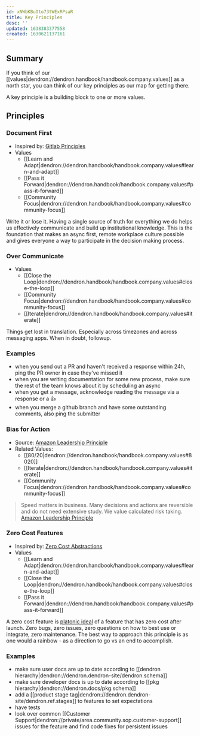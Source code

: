 ```yaml
---
id: xNWbKBuOto73tWExRPsaR
title: Key Principles
desc: ''
updated: 1638383377558
created: 1630621137161
---
```


## Summary

If you think of our [[values|dendron://dendron.handbook/handbook.company.values]] as a north star, you can think of our key principles as our map for getting there. 

A key principle is a building block to one or more values. 

## Principles

### Document First
- Inspired by: [Gitlab Principles](https://about.gitlab.com/company/culture/all-remote/handbook-first-documentation/)
- Values
    * [[Learn and Adapt|dendron://dendron.handbook/handbook.company.values#learn-and-adapt]]
    * [[Pass it Forward|dendron://dendron.handbook/handbook.company.values#pass-it-forward]]
    * [[Community Focus|dendron://dendron.handbook/handbook.company.values#community-focus]]

Write it or lose it. Having a single source of truth for everything we do helps us effectively communicate and build up institutional knowledge. This is the foundation that makes an async first, remote workplace culture possible and gives everyone a way to participate in the decision making process.

### Over Communicate
- Values
    * [[Close the Loop|dendron://dendron.handbook/handbook.company.values#close-the-loop]]
    * [[Community Focus|dendron://dendron.handbook/handbook.company.values#community-focus]]
    * [[Iterate|dendron://dendron.handbook/handbook.company.values#iterate]]

Things get lost in translation. Especially across timezones and across messaging apps. When in doubt, followup.

### Examples
- when you send out a PR and haven't received a response within 24h, ping the PR owner in case they've missed it
- when you are writing documentation for some new process, make sure the rest of the team knows about it by scheduling an async
- when you get a message, acknowledge reading the message via a response or a 👍
- when you merge a github branch and have some outstanding comments, also ping the submitter



<!-- #### No One Offs

There are some things that we will do exactly once. For everything else, we will make sure to document things so that others can build off our work. -->

<!-- #### Dive Deep

> Leaders operate at all levels, stay connected to the details, audit frequently, and are skeptical when metrics and anecdote differ. No task is beneath them. - [Amazon Leadership Principle](https://www.amazon.jobs/en/principles)

#### Earning Trust

We act and follow through on things that demonstrates trust. This includes little things like showing up for meetings ahead of time to big things like honoring the commitments we make - whether that be from a chat dialogue or an official announcement. -->

<!-- ### Deliver Results
- Source: [Amazon Leadership Principle](https://www.amazon.jobs/en/principles)
- Related Values:
    * [[80/20|dendron://dendron.handbook/handbook.company.values#8020]]
    - [[Iterate|dendron://dendron.handbook/handbook.company.values#iterate]]
    * [[Community Focus|dendron://dendron.handbook/handbook.company.values#community-focus]]

> Leaders focus on the key inputs for their business and deliver them with the right quality and in a timely fashion. Despite setbacks, they rise to the occasion and never settle.  
> [Amazon Leadership Principle](https://www.amazon.jobs/en/principles) -->

### Bias for Action
- Source: [Amazon Leadership Principle](https://www.amazon.jobs/en/principles)
- Related Values:
    * [[80/20|dendron://dendron.handbook/handbook.company.values#8020]]
    - [[Iterate|dendron://dendron.handbook/handbook.company.values#iterate]]
    * [[Community Focus|dendron://dendron.handbook/handbook.company.values#community-focus]]

> Speed matters in business. Many decisions and actions are reversible and do not need extensive study. We value calculated risk taking. 
> [Amazon Leadership Principle](https://www.amazon.jobs/en/principles)

### Zero Cost Features
- Inspired by: [Zero Cost Abstractions](https://doc.rust-lang.org/beta/embedded-book/static-guarantees/zero-cost-abstractions.html)
- Values
    * [[Learn and Adapt|dendron://dendron.handbook/handbook.company.values#learn-and-adapt]]
    * [[Close the Loop|dendron://dendron.handbook/handbook.company.values#close-the-loop]]
    * [[Pass it Forward|dendron://dendron.handbook/handbook.company.values#pass-it-forward]]

A zero cost feature is [platonic ideal](https://en.wikipedia.org/wiki/Platonic_idealism) of a feature that has zero cost after launch. Zero bugs, zero issues, zero questions on how to best use or integrate, zero maintenance. 
The best way to approach this principle is as one would a rainbow - as a direction to go vs an end to accomplish.

### Examples
- make sure user docs are up to date according to [[dendron hierarchy|dendron://dendron.dendron-site/dendron.schema]]
- make sure developer docs is up to date according to [[pkg hierarchy|dendron://dendron.docs/pkg.schema]]
- add a [[product stage tag|dendron://dendron.dendron-site/dendron.ref.stages]] to features to set expectations
- have tests
- look over common [[Customer Support|dendron://private/area.community.sop.customer-support]] issues for the feature and find code fixes for persistent issues


<!-- 
* [[Learn and Adapt|dendron://dendron.handbook/handbook.company.values#learn-and-adapt]]
* [[80/20|dendron://dendron.handbook/handbook.company.values#8020]]
* [[Iterate|dendron://dendron.handbook/handbook.company.values#iterate]]
* [[Close the Loop|dendron://dendron.handbook/handbook.company.values#close-the-loop]]
* [[Community Focus|dendron://dendron.handbook/handbook.company.values#community-focus]]
* [[Pass it Forward|dendron://dendron.handbook/handbook.company.values#pass-it-forward]]
* [[Keep no False Idols|dendron://dendron.handbook/handbook.company.values#keep-no-false-idols]] 
-->
